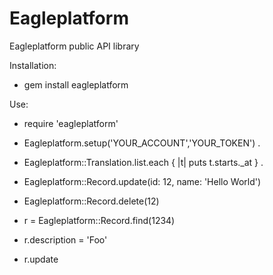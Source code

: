 Eagleplatform
=============

Eagleplatform public API library

Installation:
-  gem install eagleplatform
  
Use:
-  require 'eagleplatform'
-  Eagleplatform.setup('YOUR_ACCOUNT','YOUR_TOKEN')
.
-  Eagleplatform::Translation.list.each { |t| puts t.starts._at }
.  
-  Eagleplatform::Record.update(id: 12, name: 'Hello World')
  
-  Eagleplatform::Record.delete(12)
  
-  r = Eagleplatform::Record.find(1234)
-  r.description = 'Foo'
-  r.update